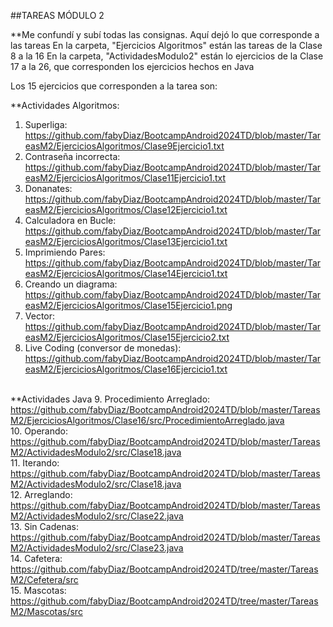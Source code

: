 ##TAREAS MÓDULO 2

**Me confundí y subí todas las consignas. Aquí dejó lo que corresponde a las tareas
En la carpeta, "Ejercicios Algoritmos" están las tareas de la Clase 8 a la 16
En la carpeta, "ActividadesModulo2" están lo ejercicios de la Clase 17 a la 26, que corresponden los ejercicios hechos en Java 

Los 15 ejercicios que corresponden a la tarea son: 

**Actividades Algoritmos: 
1. Superliga: https://github.com/fabyDiaz/BootcampAndroid2024TD/blob/master/TareasM2/EjerciciosAlgoritmos/Clase9Ejercicio1.txt <br>
2. Contraseña incorrecta: https://github.com/fabyDiaz/BootcampAndroid2024TD/blob/master/TareasM2/EjerciciosAlgoritmos/Clase11Ejercicio1.txt<br>
3. Donanates: https://github.com/fabyDiaz/BootcampAndroid2024TD/blob/master/TareasM2/EjerciciosAlgoritmos/Clase12Ejercicio1.txt <br>
4. Calculadora en Bucle: https://github.com/fabyDiaz/BootcampAndroid2024TD/blob/master/TareasM2/EjerciciosAlgoritmos/Clase13Ejercicio1.txt<br>
5. Imprimiendo Pares: https://github.com/fabyDiaz/BootcampAndroid2024TD/blob/master/TareasM2/EjerciciosAlgoritmos/Clase14Ejercicio1.txt<br>
6. Creando un diagrama: https://github.com/fabyDiaz/BootcampAndroid2024TD/blob/master/TareasM2/EjerciciosAlgoritmos/Clase15Ejercicio1.png<br>
7. Vector: https://github.com/fabyDiaz/BootcampAndroid2024TD/blob/master/TareasM2/EjerciciosAlgoritmos/Clase15Ejercicio2.txt<br>
8. Live Coding (conversor de monedas): https://github.com/fabyDiaz/BootcampAndroid2024TD/blob/master/TareasM2/EjerciciosAlgoritmos/Clase16Ejercicio1.txt<br><br>

**Actividades Java
9. Procedimiento Arreglado: https://github.com/fabyDiaz/BootcampAndroid2024TD/blob/master/TareasM2/EjerciciosAlgoritmos/Clase16/src/ProcedimientoArreglado.java<br>
10. Operando: https://github.com/fabyDiaz/BootcampAndroid2024TD/blob/master/TareasM2/ActividadesModulo2/src/Clase18.java<br>
11. Iterando: https://github.com/fabyDiaz/BootcampAndroid2024TD/blob/master/TareasM2/ActividadesModulo2/src/Clase18.java<br>
12. Arreglando: https://github.com/fabyDiaz/BootcampAndroid2024TD/blob/master/TareasM2/ActividadesModulo2/src/Clase22.java<br>
13. Sin Cadenas: https://github.com/fabyDiaz/BootcampAndroid2024TD/blob/master/TareasM2/ActividadesModulo2/src/Clase23.java<br>
14. Cafetera: https://github.com/fabyDiaz/BootcampAndroid2024TD/tree/master/TareasM2/Cefetera/src<br>
15. Mascotas: https://github.com/fabyDiaz/BootcampAndroid2024TD/tree/master/TareasM2/Mascotas/src<br>
